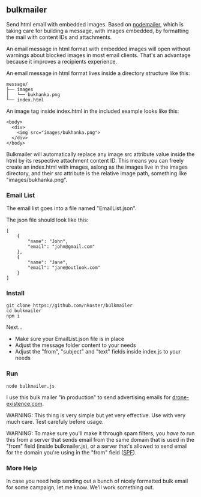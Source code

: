## bulkmailer

Send html email with embedded images. Based on [nodemailer](https://nodemailer.com/), which is taking care for
building a message, with images embedded, by formatting the mail with content IDs and attachments.

An email message in html format with embedded images will open without warnings about blocked images in most email clients.
That's an advantage because it improves a recipients experience.

An email message in html format lives inside a directory structure like this:

```
message/
├── images
│   └── bukhanka.png
└── index.html
```

An image tag inside index.html in the included example looks like this:

```
<body>
  <div>
    <img src="images/bukhanka.png">
  </div>
</body>
```

Bulkmailer will automatically replace any image src attribute value inside the html by its respective attachment content ID.
This means you can freely create an index.html with images, aslong as the images live in the images directory,
and their src attribute is the relative image path, something like "images/bukhanka.png".

### Email List

The email list goes into a file named "EmailList.json".

The json file should look like this:

```
[
    {
        "name": "John",
        "email": "john@gmail.com"
    },
    {
        "name": "Jane",
        "email": "jane@outlook.com"
    }
]
```

### Install

```
git clone https://github.com/nkoster/bulkmailer
cd bulkmailer
npm i
```
Next...

* Make sure your EmailList.json file is in place
* Adjust the message folder content to your needs
* Adjust the "from", "subject" and "text" fields inside index.js to your needs

### Run

```
node bulkmailer.js
```

I use this bulk mailer "in production" to send advertising emails for [drone-existence.com](https://drone-existence.com).

WARNING: This thing is very simple but yet very effective. Use with very much care. Test carefuly before usage.

WARNING: To make sure you'll make it through spam filters, you _have to_ run this from a server that sends email from the same domain that is used in the "from" field (inside bulkmailer.js), or a server that's allowed to send email for the domain you're using in the "from" field ([SPF](https://en.wikipedia.org/wiki/Sender_Policy_Framework)).

### More Help

In case you need help sending out a bunch of nicely formatted bulk email for some campaign, let me know. We'll work something out.

